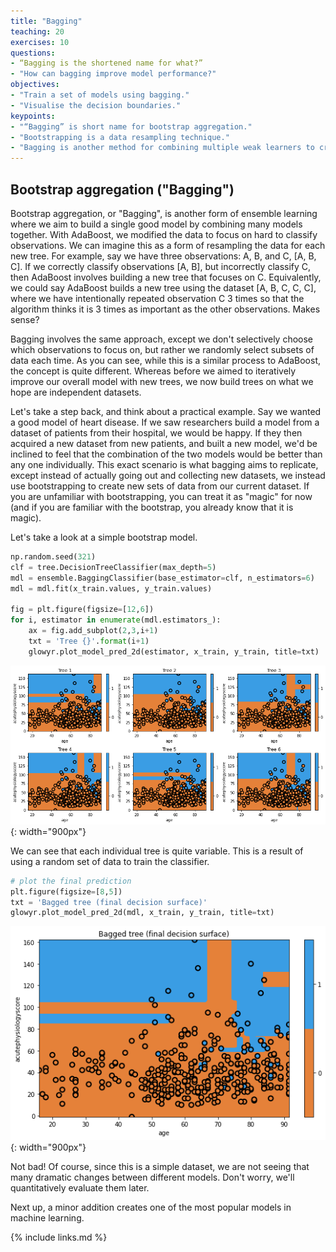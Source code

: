 ```yaml
---
title: "Bagging"
teaching: 20
exercises: 10
questions:
- “Bagging is the shortened name for what?” 
- "How can bagging improve model performance?"
objectives:
- "Train a set of models using bagging."
- "Visualise the decision boundaries."
keypoints:
- "“Bagging” is short name for bootstrap aggregation."
- "Bootstrapping is a data resampling technique."
- "Bagging is another method for combining multiple weak learners to create a strong learner."
---
```


## Bootstrap aggregation ("Bagging")

Bootstrap aggregation, or "Bagging", is another form of ensemble learning where we aim to build a single good model by combining many models together. With AdaBoost, we modified the data to focus on hard to classify observations. We can imagine this as a form of resampling the data for each new tree. For example, say we have three observations: A, B, and C, [A, B, C]. If we correctly classify observations [A, B], but incorrectly classify C, then AdaBoost involves building a new tree that focuses on C. Equivalently, we could say AdaBoost builds a new tree using the dataset [A, B, C, C, C], where we have intentionally repeated observation C 3 times so that the algorithm thinks it is 3 times as important as the other observations. Makes sense?

Bagging involves the same approach, except we don't selectively choose which observations to focus on, but rather we randomly select subsets of data each time. As you can see, while this is a similar process to AdaBoost, the concept is quite different. Whereas before we aimed to iteratively improve our overall model with new trees, we now build trees on what we hope are independent datasets.

Let's take a step back, and think about a practical example. Say we wanted a good model of heart disease. If we saw researchers build a model from a dataset of patients from their hospital, we would be happy. If they then acquired a new dataset from new patients, and built a new model, we'd be inclined to feel that the combination of the two models would be better than any one individually. This exact scenario is what bagging aims to replicate, except instead of actually going out and collecting new datasets, we instead use bootstrapping to create new sets of data from our current dataset. If you are unfamiliar with bootstrapping, you can treat it as "magic" for now (and if you are familiar with the bootstrap, you already know that it is magic).

Let's take a look at a simple bootstrap model.

```python
np.random.seed(321)
clf = tree.DecisionTreeClassifier(max_depth=5)
mdl = ensemble.BaggingClassifier(base_estimator=clf, n_estimators=6)
mdl = mdl.fit(x_train.values, y_train.values)

fig = plt.figure(figsize=[12,6])
for i, estimator in enumerate(mdl.estimators_):    
    ax = fig.add_subplot(2,3,i+1)
    txt = 'Tree {}'.format(i+1)
    glowyr.plot_model_pred_2d(estimator, x_train, y_train, title=txt)
```

![](../fig/section5-fig1.png){: width="900px"}

We can see that each individual tree is quite variable. This is a result of using a random set of data to train the classifier.

```python
# plot the final prediction
plt.figure(figsize=[8,5])
txt = 'Bagged tree (final decision surface)'
glowyr.plot_model_pred_2d(mdl, x_train, y_train, title=txt)
```

![](../fig/section5-fig2.png){: width="900px"}

Not bad! Of course, since this is a simple dataset, we are not seeing that many dramatic changes between different models. Don't worry, we'll quantitatively evaluate them later.

Next up, a minor addition creates one of the most popular models in machine learning.

{% include links.md %}

